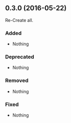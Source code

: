 ## 0.3.0 (2016-05-22)

Re-Create all.

### Added

- Nothing

### Deprecated

- Nothing

### Removed

- Nothing

### Fixed

- Nothing
